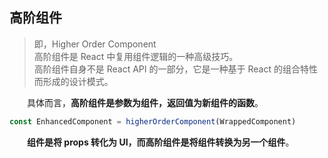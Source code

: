 ## 高阶组件
> 即，Higher Order Component  
> 高阶组件是 React 中复用组件逻辑的一种高级技巧。  
> 高阶组件自身不是 React API 的一部分，它是一种基于 React 的组合特性而形成的设计模式。

&emsp;&emsp;具体而言，**高阶组件是参数为组件，返回值为新组件的函数**。

```javascript
const EnhancedComponent = higherOrderComponent(WrappedComponent)
```

&emsp;&emsp;**组件是将 props 转化为 UI，而高阶组件是将组件转换为另一个组件**。




